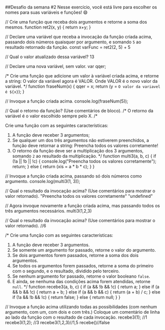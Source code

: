 ##Desafio da semana #2
Nesse exercício, você está livre para escolher os nomes para suas variáveis e funções! 😄

// Crie uma função que receba dois argumentos e retorne a soma dos mesmos.
function ret2(x, y) {
  return x+y;
  }

// Declare uma variável que receba a invocação da função criada acima, passando dois números quaisquer por argumento, e somando `5` ao resultado retornado da função.
const varFunc = ret2(2, 5) + 5

// Qual o valor atualizado dessa variável?
13

// Declare uma nova variável, sem valor.
var qqer;

/*
Crie uma função que adicione um valor à variável criada acima, e retorne a string:
    O valor da variável agora é VALOR.
Onde VALOR é o novo valor da variável.
*/
function fraseNum(x) {
  qqer = x;
  return (y = `O valor da variavel é ${x}`);
}

// Invoque a função criada acima.
console.log(fraseNum(5));

// Qual o retorno da função? (Use comentários de bloco).
/*
O retorno da variável é o valor escolhido sempre pelo X.
/*

Crie uma função com as seguintes características:
1. A função deve receber 3 argumentos;
2. Se qualquer um dos três argumentos não estiverem preenchidos, a função deve retornar a string:
    Preencha todos os valores corretamente!
3. O retorno da função deve ser a multiplicação dos 3 argumentos, somando `2` ao resultado da multiplicação.
*/
function multi3(a, b, c) {
  if (!a || !b || !c) {
    console.log("Preencha todos os valores corretamente");
    return;
  } else {
    return (xis = a * b * c);
  }
}


// Invoque a função criada acima, passando só dois números como argumento.
console.log(multi3(1, 3));

// Qual o resultado da invocação acima? (Use comentários para mostrar o valor retornado).
"Preencha todos os valores corretamente"
"undefined"

// Agora invoque novamente a função criada acima, mas passando todos os três argumentos necessários.
multi3(1,2,3)

// Qual o resultado da invocação acima? (Use comentários para mostrar o valor retornado).
//6

/*
Crie uma função com as seguintes características:
1. A função deve receber 3 argumentos.
2. Se somente um argumento for passado, retorne o valor do argumento.
3. Se dois argumentos forem passados, retorne a soma dos dois argumentos.
4. Se todos os argumentos forem passados, retorne a soma do primeiro com o segundo, e o resultado, dividido pelo terceiro.
5. Se nenhum argumento for passado, retorne o valor booleano `false`.
6. E ainda, se nenhuma das condições acima forem atendidas, retorne `null`.
*/
function recebe3(a, b, c) {
  if (a && !b && !c) {
    return a;
  } else if (a && b && !c) {
    return a + b;
  } else if (a && b && c) {
    return (a + b) / c;
  } else if (!a && !b && !c) {
    return false;
  } else {
    return null;
  }
}

// Invoque a função acima utilizando todas as possibilidades (com nenhum argumento, com um, com dois e com três.) Coloque um comentário de linha ao lado da função com o resultado de cada invocação.
recebe3(1); //1
recebe3(1,2); //3
recebe3(1,2,3)//1,5
recebe()//false
